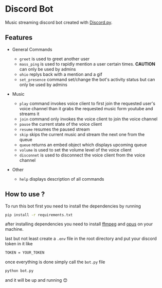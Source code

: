 # Discord Bot

Music streaming discord bot created with [Discord.py](https://github.com/Rapptz/discord.py).

## Features

- General Commands
  - `greet` is used to greet another user
  - `mass_ping` is used to rapidly mention a user certain times. **CAUTION** can only be used by admins
  - `ohio` replys back with a mention and a gif
  - `set_presence` command set/change the bot's activity status but can only be used by admins

- Music
  - `play` command invokes voice client to first join the requested user's voice channel than it grabs the requested music form youtube and streams it
  - `join` command only invokes the voice client to join the voice channel
  - `pause` the current state of the voice client
  - `resume` resumes the paused stream
  - `skip` skips the current music and stream the next one from the queue
  - `queue` returns an embed object which displays upcoming queue
  - `volume` is used to set the volume level of the voice client
  - `disconnet` is used to disconnect the voice client from the voice channel
- Other
  - `help` displays description of all commands


## How to use ?

To run this bot first you need to install the dependencies by running

```sh
pip install -r requirements.txt
```
after installing dependencies you need to install [ffmpeg](https://www.ffmpeg.org) and [opus](https://opus-codec.org) on your machine.

last but not least create a `.env` file in the root directory and put your discord token in it like

```sh
TOKEN = YOUR_TOKEN
```

once everything is done simply call the `bot.py` file

```sh
python bot.py
```

and it will be up and running 😊

